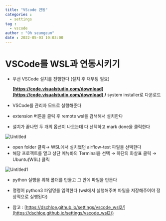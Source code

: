 ```yaml
---
title: "VScode 연동"
categories :
  - settings
tag :
  - vscode
author : "Oh seungeun"
date : 2022-05-03 10:03:00
---
```

# VSCode를 WSL과 연동시키기

- 우선 VSCode 설치를 진행한다 (설치 후 재부팅 필요)
    
    **[https://code.visualstudio.com/download](https://code.visualstudio.com/download) /** system installer로 다운로드
    
- VSCode를 관리자 모드로 실행해준다
- extension 버튼을 클릭 후 remote wsl을 검색해서 설치한다
- 설치가 끝나면 두 개의 옵션이 나오는데 다 선택하고 mark done을 클릭한다

![Untitled](/source/images/VSCode/.png)

- open folder 클릭→ WSL에서 설치했던 airflow-test 파일을 선택한다
- 해당 프로젝트를 열고 상단 메뉴바의 Terminal을 선택 → 하단의 화살표 클릭 → Ubuntu(WSL) 클릭

![Untitled1](source/images/VSCode/%201.png)

- python 실행을 위해 폴더를 만들고 그 안에 파일을 만든다
- 명령어 python3 파일명를 입력한다 (wsl에서 실행해주며 파일을 저장해주어야 정상적으로 실행된다)

- 참고 : [https://dschloe.github.io/settings/vscode_wsl2/](https://dschloe.github.io/settings/vscode_wsl2/)